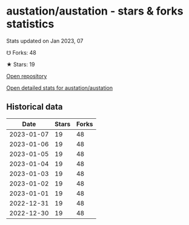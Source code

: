 # austation/austation - stars & forks statistics

Stats updated on Jan 2023, 07

☋ Forks: 48

★ Stars: 19

[Open repository](https://github.com/austation/austation)

[Open detailed stats for austation/austation](https://reviewgithub.com/rep/austation/austation)

## Historical data
| Date | Stars | Forks |
|------|-------|-------|
| 2023-01-07 | 19 | 48 | 
| 2023-01-06 | 19 | 48 | 
| 2023-01-05 | 19 | 48 | 
| 2023-01-04 | 19 | 48 | 
| 2023-01-03 | 19 | 48 | 
| 2023-01-02 | 19 | 48 | 
| 2023-01-01 | 19 | 48 | 
| 2022-12-31 | 19 | 48 | 
| 2022-12-30 | 19 | 48 | 

